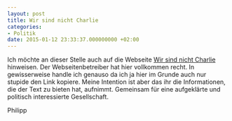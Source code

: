 ```yaml
---
layout: post
title: Wir sind nicht Charlie
categories:
- Politik
date: 2015-01-12 23:33:37.000000000 +02:00
---
```


Ich möchte an dieser Stelle auch auf die Webseite [Wir sind nicht Charlie](http://horsthundbrodt.com/wirsindnichtcharlie/) hinweisen. Der Webseitenbetreiber hat hier vollkommen recht. In gewisserweise handle ich genauso da ich ja hier im Grunde auch nur stupide den Link kopiere. Meine Intention ist aber das ihr die Informationen, die der Text zu bieten hat, aufnimmt. Gemeinsam für eine aufgeklärte und politisch interessierte Gesellschaft.

Philipp
